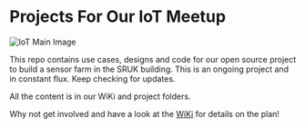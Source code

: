 # Projects For Our IoT Meetup
![IoT Main Image](https://github.com/SamsungResearchUK-IoT-Meetup/assets/blob/master/images/iot-main.png)

This repo contains use cases, designs and code for our open source project to build a sensor farm in the SRUK building. This is an ongoing project and in constant flux. Keep checking for updates.

All the content is in our WiKi and project folders. 

Why not get involved and have a look at the [WiKi](https://github.com/SamsungResearchUK-IoT-Meetup/projects/wiki) for details on the plan!
